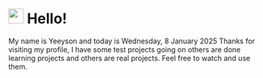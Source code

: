  <h1>
    <img src="https://emojis.slackmojis.com/emojis/images/1643510097/45343/hi.gif?1643510097" width="30"/> 
    Hello!
 </h1>
 <p>
    My name is Yeeyson and today is Wednesday, 8 January 2025
    Thanks for visiting my profile, I have some test projects going on others are done learning projects and others are real projects.
    Feel free to watch and use them.
 </p>